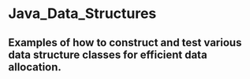 # Java_Data_Structures
## Examples of how to construct and test various data structure classes for efficient data allocation.
